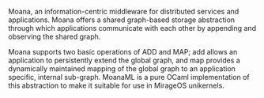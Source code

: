 Moana, an information-centric middleware for distributed services and
applications. Moana offers a shared graph-based storage abstraction through
which applications communicate with each other by appending and observing the
shared graph.

Moana supports two basic operations of ADD and MAP; add allows an application
to persistently extend the global graph, and map provides a dynamically
maintained mapping of the global graph to an application specific, internal
sub-graph. MoanaML is a pure OCaml implementation of this abstraction to make
it suitable for use in MirageOS unikernels.
